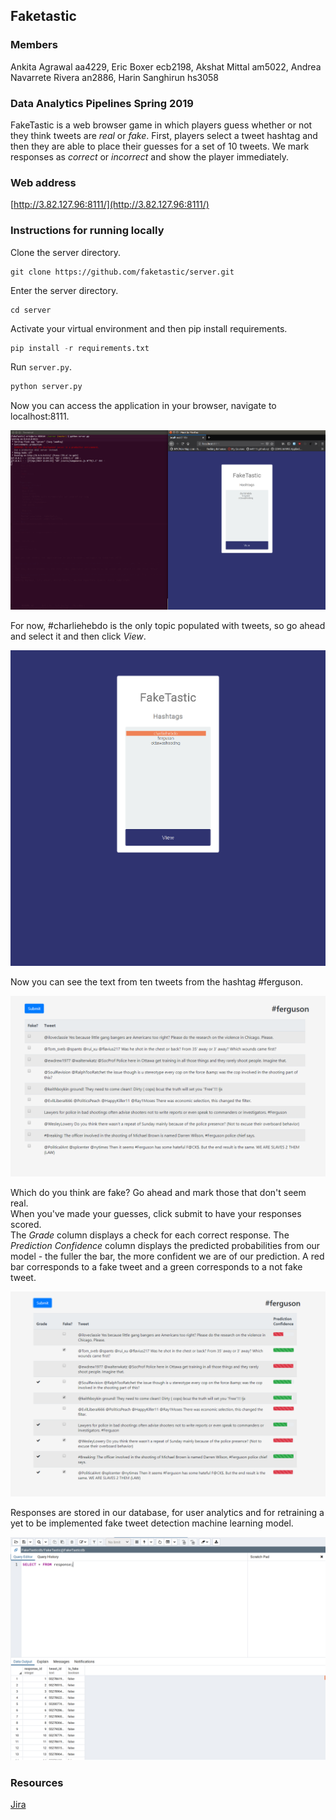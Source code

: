 ## Faketastic

### Members
Ankita Agrawal aa4229, Eric Boxer ecb2198, Akshat Mittal am5022, Andrea Navarrete Rivera an2886, Harin Sanghirun hs3058

### Data Analytics Pipelines Spring 2019
FakeTastic is a web browser game in which players guess whether or not they think tweets are *real* or *fake*. First, players select a tweet hashtag and then they are able to place their guesses for a set of 10 tweets. We mark responses as *correct* or *incorrect* and show the player immediately.

### Web address
[http://3.82.127.96:8111/](http://3.82.127.96:8111/)

### Instructions for running locally
Clone the server directory.  

```
git clone https://github.com/faketastic/server.git
```

Enter the server directory.  

```
cd server
```

Activate your virtual environment and then pip install requirements.  

```python 
pip install -r requirements.txt 
```

Run `server.py`.  

```python
python server.py
```

Now you can access the application in your browser, navigate to localhost:8111.  

![Run the server](https://github.com/faketastic/server/blob/master/assets/run_server.png "Run the server")

For now, #charliehebdo is the only topic populated with tweets, so go ahead and select it and then click *View*.  

![Topic selection](https://github.com/faketastic/server/blob/master/assets/select_topic.png "Topic selection")

Now you can see the text from ten tweets from the hashtag #ferguson.  

![Tweet display](https://github.com/faketastic/server/blob/master/assets/before.png "Tweet display")

Which do you think are fake? Go ahead and mark those that don't seem real.  
When you've made your guesses, click submit to have your responses scored.  
The *Grade* column displays a check for each correct response. The *Prediction Confidence* column displays the predicted probabilities from our model - the fuller the bar, the more confident we are of our prediction. A red bar corresponds to a fake tweet and a green corresponds to a not fake tweet.

![Response scoring](https://github.com/faketastic/server/blob/master/assets/after.png "Response scoring") 

Responses are stored in our database, for user analytics and for retraining a yet to be implemented fake tweet detection machine learning model.  

![Response database](https://github.com/faketastic/server/blob/master/assets/response_database.png "Response database") 

### Resources
[Jira](https://toydemoproject.atlassian.net/jira/software/projects/FAK/boards/10)
